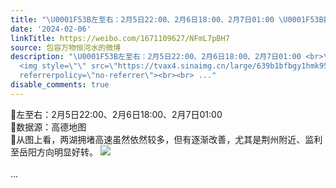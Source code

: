 ```yaml
---
title: "\U0001F53B左至右：2月5日22:00、2月6日18:00、2月7日01:00 \U0001F53B数据源：高德地图\U0001F53B从图上看，两湖拥堵高速虽然依然较多，但有逐渐改善，尤其是荆州附近、监利至岳阳..."
date: '2024-02-06'
linkTitle: https://weibo.com/1671109627/NFmL7pBH7
source: 包容万物恒河水的微博
description: "\U0001F53B左至右：2月5日22:00、2月6日18:00、2月7日01:00 <br>\U0001F53B数据源：高德地图<br>\U0001F53B从图上看，两湖拥堵高速虽然依然较多，但有逐渐改善，尤其是荆州附近、监利至岳阳方向明显好转。
  <img style=\"\" src=\"https://tvax4.sinaimg.cn/large/639b1bfbgy1hmk95ar4gjj22bq10i1kx.jpg\"
  referrerpolicy=\"no-referrer\"><br><br> ..."
disable_comments: true
---
```

🔻左至右：2月5日22:00、2月6日18:00、2月7日01:00 <br>🔻数据源：高德地图<br>🔻从图上看，两湖拥堵高速虽然依然较多，但有逐渐改善，尤其是荆州附近、监利至岳阳方向明显好转。 <img style="" src="https://tvax4.sinaimg.cn/large/639b1bfbgy1hmk95ar4gjj22bq10i1kx.jpg" referrerpolicy="no-referrer"><br><br> ...